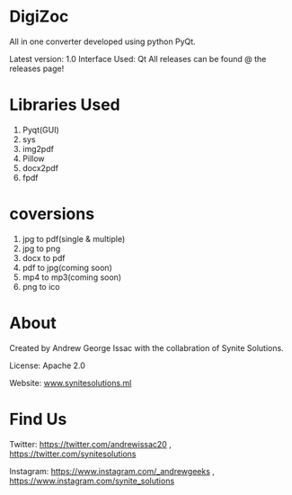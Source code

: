 # DigiZoc
 All in one converter developed using python PyQt.
 
 Latest version: 1.0
 Interface Used: Qt
 All releases can be found @ the releases page!
 
 # Libraries Used
 1. Pyqt(GUI)
 2. sys
 3. img2pdf
 4. Pillow
 5. docx2pdf
 6. fpdf
 
 # coversions
 1. jpg to pdf(single & multiple)
 2. jpg to png
 3. docx to pdf 
 4. pdf to jpg(coming soon)
 5. mp4 to mp3(coming soon)
 6. png to ico
 
 # About
 Created by Andrew George Issac with the collabration of Synite Solutions.
 
 License: Apache 2.0
 
 Website: www.synitesolutions.ml
 
 # Find Us
 Twitter: https://twitter.com/andrewissac20 , https://twitter.com/synitesolutions
 
 Instagram: https://www.instagram.com/_andrewgeeks , https://www.instagram.com/synite_solutions
 
 
 
